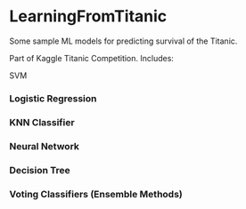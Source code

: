 # LearningFromTitanic

Some sample ML models for predicting survival of the Titanic.

Part of Kaggle Titanic Competition. Includes:

SVM

### Logistic Regression

### KNN Classifier

### Neural Network

### Decision Tree

### Voting Classifiers (Ensemble Methods)
